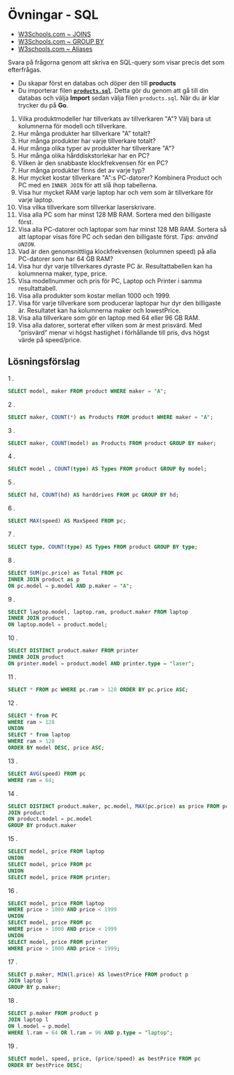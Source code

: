 # Övningar - SQL

* [W3Schools.com ~ JOINS](https://www.w3schools.com/sql/sql_join.asp)
* [W3Schools.com ~ GROUP BY](https://www.w3schools.com/sql/sql_groupby.asp)
* [W3schools.com ~ Aliases](https://www.w3schools.com/sql/sql_alias.asp)

Svara på frågorna genom att skriva en SQL-query som visar precis det som efterfrågas.

* Du skapar först en databas och döper den till **products**
* Du importerar filen [**`products.sql`**](products.sql). Detta gör du genom att gå till din databas och välja **Import** sedan välja filen `products.sql`. När du är klar trycker du på **Go**.


1. Vilka produktmodeller har tillverkats av tillverkaren "A"? Välj bara ut kolumnerna för modell och tillverkare.
2. Hur många produkter har tillverkare "A" totalt?
3. Hur många produkter har varje tillverkare totalt?
4. Hur många olika typer av produkter har tillverkare "A"?
5. Hur många olika hårddiskstorlekar har en PC?
6. Vilken är den snabbaste klockfrekvensen för en PC?
7. Hur många produkter finns det av varje typ?
8. Hur mycket kostar tillverkare "A":s PC-datorer? Kombinera Product och PC med en `INNER JOIN` för att slå ihop tabellerna.
9. Visa hur mycket RAM varje laptop har och vem som är tillverkare för varje laptop.
10. Visa vilka tillverkare som tillverkar laserskrivare.
11. Visa alla PC som har minst 128 MB RAM. Sortera med den billigaste först.
12. Visa alla PC-datorer och laptopar som har minst 128 MB RAM. Sortera så att laptopar visas före PC och sedan den billigaste först. _Tips: använd `UNION`_.
13. Vad är den genomsnittliga klockfrekvensen (kolumnen speed) på alla PC-datorer som har 64 GB RAM?
14. Visa hur dyr varje tillverkares dyraste PC är. Resultattabellen kan ha kolumnerna maker, type, price.
15. Visa modellnummer och pris för PC, Laptop och Printer i samma resultattabell.
16. Visa alla produkter som kostar mellan 1000 och 1999.
17. Visa för varje tillverkare som producerar laptopar hur dyr den billigaste är. Resultatet kan ha kolumnerna maker och lowestPrice.
18. Visa alla tillverkare som gör en laptop med 64 eller 96 GB RAM.
19. Visa alla datorer, sorterat efter vilken som är mest prisvärd. Med "prisvärd" menar vi högst hastighet i förhållande till pris, dvs högst värde på speed/price.

## Lösningsförslag

1 .
```sql
SELECT model, maker FROM product WHERE maker = "A";
```

2 .
```sql
SELECT maker, COUNT(*) as Products FROM product WHERE maker = "A";
```

3 . 
```sql
SELECT maker, COUNT(model) as Products FROM product GROUP BY maker;
```

4 . 
```sql
SELECT model , COUNT(type) AS Types FROM product GROUP By model;
```

5 . 
```sql
SELECT hd, COUNT(hd) AS harddrives FROM pc GROUP BY hd;
```

6 . 
```sql
SELECT MAX(speed) AS MaxSpeed FROM pc; 
```

7 . 
```sql
SELECT type, COUNT(type) AS Types FROM product GROUP BY type;
```

8 . 
```sql
SELECT SUM(pc.price) as Total FROM pc
INNER JOIN product as p
ON pc.model = p.model AND p.maker = "A";
```

9 .
```sql
SELECT laptop.model, laptop.ram, product.maker FROM laptop
INNER JOIN product
ON laptop.model = product.model;
```

10 .
```sql
SELECT DISTINCT product.maker FROM printer
INNER JOIN product
ON printer.model = product.model AND printer.type = "laser";
```

11 .
```sql
SELECT * FROM pc WHERE pc.ram > 128 ORDER BY pc.price ASC;
```

12 .
```sql
SELECT * from PC
WHERE ram > 128
UNION
SELECT * from laptop
WHERE ram > 128
ORDER BY model DESC, price ASC;
```

13 .
```sql
SELECT AVG(speed) FROM pc
WHERE ram = 64;
```

14 .
```sql
SELECT DISTINCT product.maker, pc.model, MAX(pc.price) as price FROM pc
JOIN product
ON product.model = pc.model
GROUP BY product.maker
```

15 .
```sql
SELECT model, price FROM laptop
UNION
SELECT model, price FROM pc
UNION
SELECT model, price FROM printer;
```

16 .
```sql
SELECT model, price FROM laptop
WHERE price > 1000 AND price < 1999
UNION
SELECT model, price FROM pc
WHERE price > 1000 AND price < 1999
UNION
SELECT model, price FROM printer
WHERE price > 1000 AND price < 1999;
```

17 .
```sql
SELECT p.maker, MIN(l.price) AS lowestPrice FROM product p
JOIN laptop l
GROUP BY p.maker;
```

18 .
```sql
SELECT p.maker FROM product p
JOIN laptop l
ON l.model = p.model
WHERE l.ram = 64 OR l.ram = 96 AND p.type = "laptop";
```

19 .
```sql
SELECT model, speed, price, (price/speed) as bestPrice FROM pc
ORDER BY bestPrice DESC;
```
